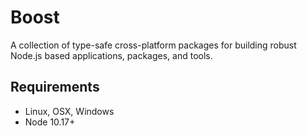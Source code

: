 # Boost

A collection of type-safe cross-platform packages for building robust Node.js based applications,
packages, and tools.

## Requirements

- Linux, OSX, Windows
- Node 10.17+
